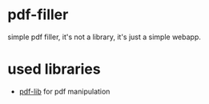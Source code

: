 # pdf-filler

simple pdf filler, it's not a library, it's just a simple webapp.

# used libraries

- [pdf-lib](https://www.npmjs.com/package/pdf-lib) for pdf manipulation
